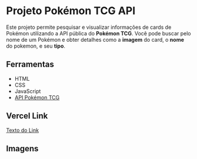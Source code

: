 # Projeto Pokémon TCG API

Este projeto permite pesquisar e visualizar informações de cards de Pokémon utilizando a API pública do **Pokémon TCG**. Você pode buscar pelo nome de um Pokémon e obter detalhes como a **imagem** do card, o **nome** do pokemon, e seu **tipo**.

## Ferramentas

- HTML
- CSS
- JavaScript
- [API Pokémon TCG](https://pokemontcg.io/)

## Vercel Link

<a href="workshop-frontend-2025-1-git-cbc5da-gabriels-projects-7344d5ba.vercel.app" target="_blank">Texto do Link</a>

## Imagens

<img src="">
